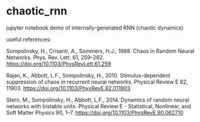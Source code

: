 # chaotic_rnn
jupyter notebook demo of internally-generated RNN (chaotic dynamics)

useful references:

Sompolinsky, H., Crisanti, A., Sommers, H.J., 1988. Chaos in Random Neural Networks. Phys. Rev. Lett. 61, 259–262. https://doi.org/10.1103/PhysRevLett.61.259

Rajan, K., Abbott, L.F., Sompolinsky, H., 2010. Stimulus-dependent suppression of chaos in recurrent neural networks. Physical Review E 82, 11903. https://doi.org/10.1103/PhysRevE.82.011903

Stern, M., Sompolinsky, H., Abbott, L.F., 2014. Dynamics of random neural networks with bistable units. Physical Review E - Statistical, Nonlinear, and Soft Matter Physics 90, 1–7. https://doi.org/10.1103/PhysRevE.90.062710

